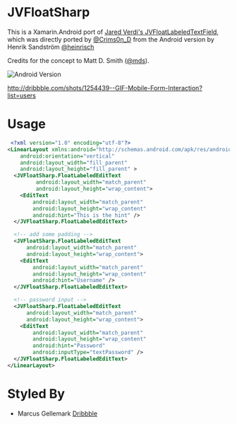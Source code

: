JVFloatSharp
============
This is a Xamarin.Android port of [Jared Verdi's JVFloatLabeledTextField](https://github.com/jverdi/JVFloatLabeledTextField), which was directly ported by [@Crims0n_D](https://twitter.com/Crims0n_D) from the Android version by Henrik Sandström [@heinrisch](https://twitter.com/Heinrisch)

Credits for the concept to Matt D. Smith ([@mds](http://www.twitter.com/mds)).


![Android Version](http://i.imgur.com/ucRd1jm.gif)

http://dribbble.com/shots/1254439--GIF-Mobile-Form-Interaction?list=users

Usage
=====

```xml
 <?xml version="1.0" encoding="utf-8"?>
<LinearLayout xmlns:android="http://schemas.android.com/apk/res/android"
    android:orientation="vertical"
    android:layout_width="fill_parent"
    android:layout_height="fill_parent" >
  <JVFloatSharp.FloatLabeledEditText
         android:layout_width="match_parent"
         android:layout_height="wrap_content">
    <EditText
        android:layout_width="match_parent"
        android:layout_height="wrap_content"
        android:hint="This is the hint" />
  </JVFloatSharp.FloatLabeledEditText>

  <!-- add some padding -->
  <JVFloatSharp.FloatLabeledEditText
      android:layout_width="match_parent"
      android:layout_height="wrap_content">
    <EditText
        android:layout_width="match_parent"
        android:layout_height="wrap_content"
        android:hint="Username" />
  </JVFloatSharp.FloatLabeledEditText>

  <!-- password input -->
  <JVFloatSharp.FloatLabeledEditText
      android:layout_width="match_parent"
      android:layout_height="wrap_content">
    <EditText
        android:layout_width="match_parent"
        android:layout_height="wrap_content"
        android:hint="Password"
        android:inputType="textPassword" />
  </JVFloatSharp.FloatLabeledEditText>
</LinearLayout>
```

Styled By
=========
* Marcus Gellemark [Dribbble](http://dribbble.com/Gellermark)
